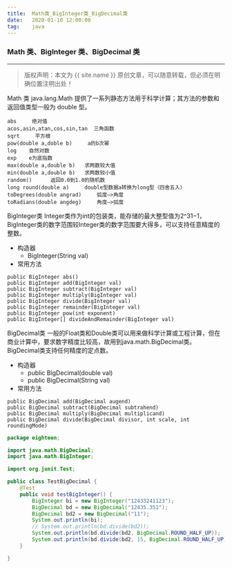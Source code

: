 ```yaml
---
title:  Math类_BigInteger类_BigDecimal类
date:   2020-01-10 12:00:00
tag:    java
---
```


### Math 类、BigInteger 类、BigDecimal 类

***
> 版权声明：本文为 {{ site.name }} 原创文章，可以随意转载，但必须在明确位置注明出处！

<head><link rel="stylesheet" href="../css/rouge.css"></head>


Math 类
java.lang.Math 提供了一系列静态方法用于科学计算；其方法的参数和返回值类型一般为 double 型。
```
abs     绝对值
acos,asin,atan,cos,sin,tan  三角函数
sqrt     平方根
pow(double a,doble b)     a的b次幂
log    自然对数
exp    e为底指数
max(double a,double b)   求两数较大值
min(double a,double b)   求两数较小值
random()      返回0.0到1.0的随机数
long round(double a)     double型数据a转换为long型（四舍五入）
toDegrees(double angrad)     弧度—>角度
toRadians(double angdeg)     角度—>弧度
```

BigInteger类
Integer类作为int的包装类，能存储的最大整型值为2^31−1，BigInteger类的数字范围较Integer类的数字范围要大得多，可以支持任意精度的整数。
- 构造器
    - BigInteger(String val)
- 常用方法
```
public BigInteger abs()
public BigInteger add(BigInteger val)
public BigInteger subtract(BigInteger val)
public BigInteger multiply(BigInteger val)
public BigInteger divide(BigInteger val)
public BigInteger remainder(BigInteger val)
public BigInteger pow(int exponent)
public BigInteger[] divideAndRemainder(BigInteger val)
```

BigDecimal类
一般的Float类和Double类可以用来做科学计算或工程计算，但在商业计算中，要求数字精度比较高，故用到java.math.BigDecimal类。BigDecimal类支持任何精度的定点数。
- 构造器
    - public BigDecimal(double val)
    - public BigDecimal(String val)
- 常用方法
```
public BigDecimal add(BigDecimal augend)
public BigDecimal subtract(BigDecimal subtrahend)
public BigDecimal multiply(BigDecimal multiplicand)
public BigDecimal divide(BigDecimal divisor, int scale, int roundingMode)
```

```java
package eighteen;

import java.math.BigDecimal;
import java.math.BigInteger;

import org.junit.Test;

public class TestBigDecimal {
	@Test
	public void testBigInteger() {
		BigInteger bi = new BigInteger("12433241123");
		BigDecimal bd = new BigDecimal("12435.351");
		BigDecimal bd2 = new BigDecimal("11");
		System.out.println(bi);
		// System.out.println(bd.divide(bd2));
		System.out.println(bd.divide(bd2, BigDecimal.ROUND_HALF_UP));
		System.out.println(bd.divide(bd2, 15, BigDecimal.ROUND_HALF_UP));
	}

}
```